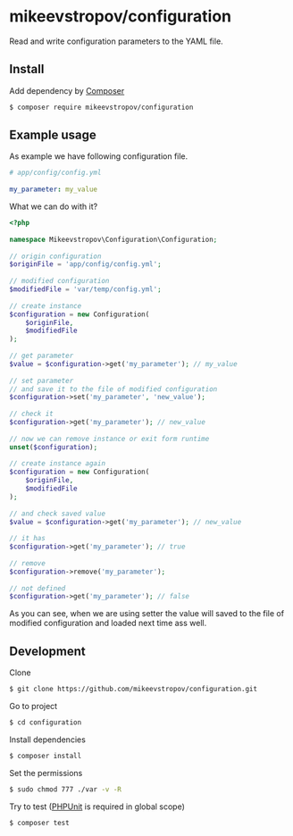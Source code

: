 # mikeevstropov/configuration

Read and write configuration parameters to the YAML file.

## Install

Add dependency by [Composer](http://getcomposer.org)

```bash
$ composer require mikeevstropov/configuration
```

## Example usage

As example we have following configuration file.

```yaml
# app/config/config.yml
  
my_parameter: my_value
```

What we can do with it?

```php
<?php
  
namespace Mikeevstropov\Configuration\Configuration;
  
// origin configuration
$originFile = 'app/config/config.yml';
  
// modified configuration
$modifiedFile = 'var/temp/config.yml';
  
// create instance
$configuration = new Configuration(
    $originFile,
    $modifiedFile
);
  
// get parameter
$value = $configuration->get('my_parameter'); // my_value
  
// set parameter
// and save it to the file of modified configuration
$configuration->set('my_parameter', 'new_value');
  
// check it
$configuration->get('my_parameter'); // new_value
  
// now we can remove instance or exit form runtime
unset($configuration);
  
// create instance again
$configuration = new Configuration(
    $originFile,
    $modifiedFile
);
  
// and check saved value
$value = $configuration->get('my_parameter'); // new_value
  
// it has
$configuration->get('my_parameter'); // true
  
// remove
$configuration->remove('my_parameter');
  
// not defined
$configuration->get('my_parameter'); // false

```

As you can see, when we are using setter the value will saved
to the file of modified configuration and loaded next time ass
well.

## Development

Clone

```bash
$ git clone https://github.com/mikeevstropov/configuration.git
```

Go to project

```bash
$ cd configuration
```

Install dependencies

```bash
$ composer install
```

Set the permissions

```bash
$ sudo chmod 777 ./var -v -R
```

Try to test ([PHPUnit](https://phpunit.de/) is required in global scope)

```bash
$ composer test
```